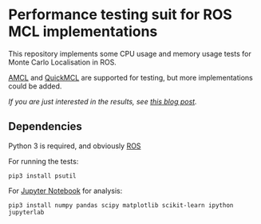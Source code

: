# Performance testing suit for ROS MCL implementations

This repository implements some CPU usage and memory usage tests for Monte Carlo
Localisation in ROS.

[AMCL][amcl] and [QuickMCL][quickmcl] are supported for testing, but more
implementations could be added.

*If you are just interested in the results, see [this blog post][results].*

## Dependencies

Python 3 is required, and obviously [ROS][ros]

For running the tests:
```
pip3 install psutil
```

For [Jupyter Notebook](analysis/analysis.ipynb) for analysis:
```
pip3 install numpy pandas scipy matplotlib scikit-learn ipython jupyterlab
```

[amcl]: <https://wiki.ros.org/amcl>
[quickmcl]: <https://github.com/VorpalBlade/quickmcl>
[ros]: <http://www.ros.org/>
[results]: <https://vorpal.se/posts/2019/apr/07/quickmcl-vs-amcl-performance/>

